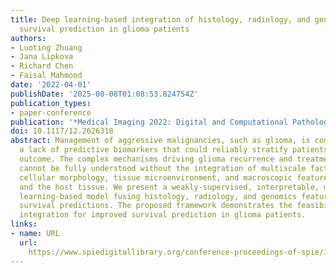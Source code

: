 ```yaml
---
title: Deep learning-based integration of histology, radiology, and genomics for improved
  survival prediction in glioma patients
authors:
- Luoting Zhuang
- Jana Lipkova
- Richard Chen
- Faisal Mahmood
date: '2022-04-01'
publishDate: '2025-08-08T01:08:53.824754Z'
publication_types:
- paper-conference
publication: '*Medical Imaging 2022: Digital and Computational Pathology*'
doi: 10.1117/12.2626318
abstract: Management of aggressive malignancies, such as glioma, is complicated by
  a lack of predictive biomarkers that could reliably stratify patients based on treatment
  outcome. The complex mechanisms driving glioma recurrence and treatment resistance
  cannot be fully understood without the integration of multiscale factors such as
  cellular morphology, tissue microenvironment, and macroscopic features of the tumor
  and the host tissue. We present a weakly-supervised, interpretable, multimodal deep
  learning-based model fusing histology, radiology, and genomics features for glioma
  survival predictions. The proposed framework demonstrates the feasibility of multimodal
  integration for improved survival prediction in glioma patients.
links:
- name: URL
  url: 
    https://www.spiedigitallibrary.org/conference-proceedings-of-spie/12039/120390Z/Deep-learning-based-integration-of-histology-radiology-and-genomics-for/10.1117/12.2626318.full
---
```


